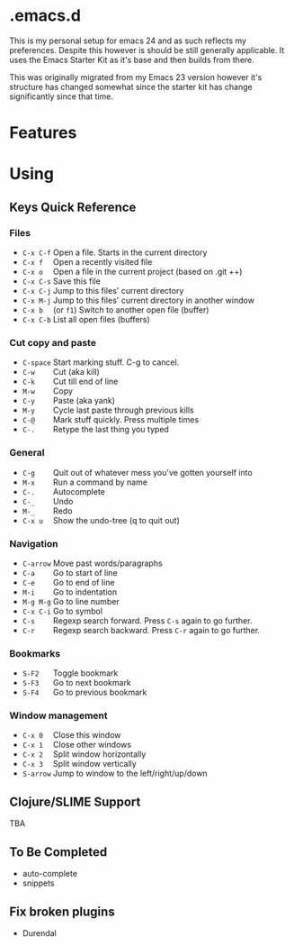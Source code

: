 # .emacs.d

This is my personal setup for emacs 24 and as such reflects my preferences.
Despite this however is should be still generally applicable.  It uses
the Emacs Starter Kit as it's base and then builds from there.

This was originally migrated from my Emacs 23 version however it's structure
has changed somewhat since the starter kit has change significantly since
that time.

# Features



# Using

## Keys Quick Reference

### Files

* `C-x C-f` Open a file. Starts in the current directory
* `C-x f  ` Open a recently visited file
* `C-x o  ` Open a file in the current project (based on .git ++)
* `C-x C-s` Save this file
* `C-x C-j` Jump to this files' current directory
* `C-x M-j` Jump to this files' current directory in another window
* `C-x b  ` (or `f1`) Switch to another open file (buffer)
* `C-x C-b` List all open files (buffers)

### Cut copy and paste

* `C-space` Start marking stuff. C-g to cancel.
* `C-w    ` Cut (aka kill)
* `C-k    ` Cut till end of line
* `M-w    ` Copy
* `C-y    ` Paste (aka yank)
* `M-y    ` Cycle last paste through previous kills
* `C-@    ` Mark stuff quickly. Press multiple times
* `C-.    ` Retype the last thing you typed

### General

* `C-g    ` Quit out of whatever mess you've gotten yourself into
* `M-x    ` Run a command by name
* `C-.    ` Autocomplete
* `C-_    ` Undo
* `M-_    ` Redo
* `C-x u  ` Show the undo-tree (q to quit out)

### Navigation

* `C-arrow` Move past words/paragraphs
* `C-a    ` Go to start of line
* `C-e    ` Go to end of line
* `M-i    ` Go to indentation
* `M-g M-g` Go to line number
* `C-x C-i` Go to symbol
* `C-s    ` Regexp search forward. Press `C-s` again to go further.
* `C-r    ` Regexp search backward. Press `C-r` again to go further.

### Bookmarks

* `S-F2   ` Toggle bookmark
* `S-F3   ` Go to next bookmark
* `S-F4   ` Go to previous bookmark

### Window management

* `C-x 0  ` Close this window
* `C-x 1  ` Close other windows
* `C-x 2  ` Split window horizontally
* `C-x 3  ` Split window vertically
* `S-arrow` Jump to window to the left/right/up/down

## Clojure/SLIME Support

TBA

## To Be Completed

 - auto-complete
 - snippets

## Fix broken plugins
 - Durendal
